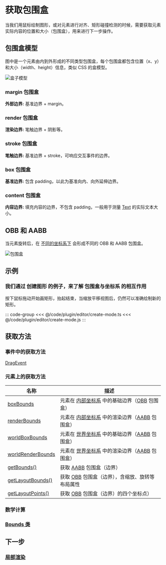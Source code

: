 # 获取包围盒

当我们用鼠标绘制图形，或对元素进行对齐、矩形碰撞检测的时候，需要获取元素实际内容的位置和大小（包围盒），用来进行下一步操作。

## 包围盒模型

图中是一个元素由内到外形成的不同类型包围盒，每个包围盒都包含位置（x、y）和大小（width、height）信息，类似 CSS 的盒模型。

![盒子模型](/svg/bounds.svg)

### margin 包围盒

**外部边界:** 基准边界 + margin。

### render 包围盒

**渲染边界:** 笔触边界 + 阴影等。

### stroke 包围盒

**笔触边界:** 基准边界 + stroke，可响应交互事件的边界。

### box 包围盒

**基准边界:** 包含 padding，以此为基准向内、向外延伸边界。

### content 包围盒

**内容边界:** 填充内容的边界，不包含 padding，一般用于测量 [Text](/reference/display/Text.md) 的实际文本大小。

## OBB 和 AABB

当元素旋转后，在 [不同的坐标系下](./coordinate.md) 会形成不同的 OBB 和 AABB 包围盒。

![包围盒](/svg/obb-aabb.svg)

<!--
### 内部坐标系边界

以元素自身为起点（0，0），由元素的宽高、路径形成的内部边界。

已提供了 [获取属性](/reference/property/bounds.md#boxbounds-iboundsdata) 与 [获取方法](/reference/property/bounds.md#关键方法)。

### 本地坐标系边界

以父元素为起点（0，0），将内部边界与 [localTransform](/reference/property/transform.md#localtransform-imatrixdata) 相乘而来，会受元素的 x、y、scaleX、scaleY、rotation 影响。

已提供了[获取方法](/reference/property/bounds.md#关键方法)。

### 世界坐标系边界

以画布左上角为起点（0，0），将内部边界与 [worldTransform](/reference/property/transform.md#worldtransform-imatrixdata) 相乘而来，会受元素及中间层级元素的 x、y、scaleX、scaleY、rotation 影响。

已提供了 [获取属性](/reference/property/bounds.md#boxbounds-iboundsdata) 与 [获取方法](/reference/property/bounds.md#关键方法)。 -->

## 示例

### 我们通过 创建图形 的例子，来了解 包围盒与坐标系 的相互作用

按下鼠标拖动开始画矩形，抬起结束，当缩放平移视图后，仍然可以准确绘制新的矩形。

::: code-group
<<< @/code/plugin/editor/create-mode.ts
<<< @/code/plugin/editor/create-mode.js
:::

## 获取方法

### 事件中的获取方法

[DragEvent](/reference/event/ui/Drag.md#拖拽区域)

### 元素上的获取方法

| 名称                                                                                                                                                   | 描述                                                                                                            |
| ------------------------------------------------------------------------------------------------------------------------------------------------------ | --------------------------------------------------------------------------------------------------------------- |
| [boxBounds](/reference/property/bounds.md#boxbounds-iboundsdata)                                                                                          | 元素在 [内部坐标系](/guide/basic/coordinate.md) 中的基础边界（[OBB](/reference/property/bounds.md) 包围盒）        |
| [renderBounds](/reference/property/bounds.md#renderbounds-iboundsdata)                                                                                    | 元素在 [内部坐标系](/guide/basic/coordinate.md) 中的渲染边界（[AABB](/reference/property/bounds.md) 包围盒）       |
| [worldBoxBounds](/reference/property/bounds.md#worldboxbounds-iboundsdata)                                                                                | 元素在 [世界坐标系](/guide/basic/coordinate.md#world) 中的基础边界（[AABB](/reference/property/bounds.md) 包围盒） |
| [worldRenderBounds](/reference/property/bounds.md#worldrenderbounds-iboundsdata)                                                                          | 元素在 [世界坐标系](/guide/basic/coordinate.md#world) 中的渲染边界（[AABB](/reference/property/bounds.md) 包围盒） |
| [getBounds()](/reference/property/bounds.md#getbounds-type-iboundstype-box-relative-ilocationtype-ui-world-iboundsdata)                                   | 获取 [AABB](/reference/property/bounds.md) 包围盒（边界）                                                          |
| [getLayoutBounds()](/reference/property/bounds.md#getlayoutbounds-type-iboundstype-box-relative-ilocationtype-ui-world-unscale-boolean-ilayoutboundsdata) | 获取 [OBB](/reference/property/bounds.md) 包围盒（边界），含缩放、旋转等布局属性                                   |
| [getLayoutPoints()](/reference/property/bounds.md#getlayoutpoints-type-iboundstype-box-relative-ilocationtype-ui-world-ipointdata)                        | 获取 [OBB](/reference/property/bounds.md) 包围盒（边界）的四个坐标点）                                             |

### 数学计算

### [Bounds 类](/reference/math/Bounds.md)

## 下一步

### [局部渲染](/guide/advanced/partRender.md)
